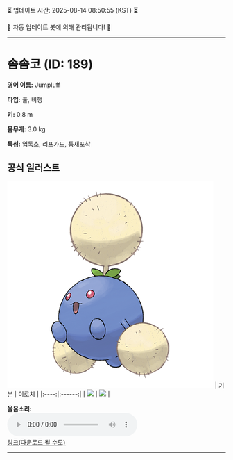 
⏳ 업데이트 시간: 2025-08-14 08:50:55 (KST) ⏳

🤖 자동 업데이트 봇에 의해 관리됩니다! 🤖

---

# 솜솜코 (ID: 189)
**영어 이름:** Jumpluff

**타입:** 풀, 비행

**키:** 0.8 m

**몸무게:** 3.0 kg

**특성:** 엽록소, 리프가드, 틈새포착

## 공식 일러스트
![](https://raw.githubusercontent.com/PokeAPI/sprites/master/sprites/pokemon/other/official-artwork/189.png)
| 기본 | 이로치 |
|:----:|:------:|
| <img src="http://play.pokemonshowdown.com/sprites/ani/jumpluff.gif" width="200"> | <img src="http://play.pokemonshowdown.com/sprites/ani-shiny/jumpluff.gif" width="200"> |

**울음소리:**<br><audio controls src="https://raw.githubusercontent.com/PokeAPI/cries/main/cries/pokemon/latest/189.ogg"></audio><br> [링크(다운로드 될 수도)](https://raw.githubusercontent.com/PokeAPI/cries/main/cries/pokemon/latest/189.ogg)


---
